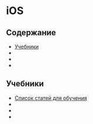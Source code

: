 # iOS

## Содержание
* [Учебники](#Учебники)
* [](#)
* [](#)
* [](#)

## Учебники
* [Список статей для обучения](https://habrahabr.ru/post/149090/)
* []()
* []()
* []()
